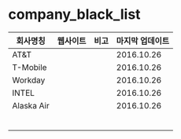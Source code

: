 # company_black_list
| 회사명칭 | 웹사이트 | 비고 | 마지막 업데이트 |
|--------|-------|-----|-------------|
|   AT&T    |       |     |       2016.10.26      |
|   T-Mobile     |       |     |     2016.10.26         |
|     Workday   |       |     |      2016.10.26        |
|   INTEL     |       |     |       2016.10.26       |
|  Alaska Air      |       |     |     2016.10.26         |
|        |       |     |             |
|        |       |     |             |
|        |       |     |             |
|        |       |     |             |
|        |       |     |             |
|        |       |     |             |
